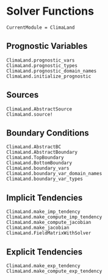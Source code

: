 # Solver Functions

```@meta
CurrentModule = ClimaLand
```

## Prognostic Variables

```@docs
ClimaLand.prognostic_vars
ClimaLand.prognostic_types
ClimaLand.prognostic_domain_names
ClimaLand.initialize_prognostic
```

## Sources

```@docs
ClimaLand.AbstractSource
ClimaLand.source!
```

## Boundary Conditions

```@docs
ClimaLand.AbstractBC
ClimaLand.AbstractBoundary
ClimaLand.TopBoundary
ClimaLand.BottomBoundary
ClimaLand.boundary_vars
ClimaLand.boundary_var_domain_names
ClimaLand.boundary_var_types
```

## Implicit Tendencies

```@docs
ClimaLand.make_imp_tendency
ClimaLand.make_compute_imp_tendency
ClimaLand.make_compute_jacobian
ClimaLand.make_jacobian
ClimaLand.FieldMatrixWithSolver
```

## Explicit Tendencies

```@docs
ClimaLand.make_exp_tendency
ClimaLand.make_compute_exp_tendency
```
